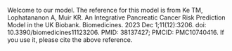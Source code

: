 Welcome to our model. The reference for this model is from Ke TM, Lophatananon A, Muir KR. An Integrative Pancreatic Cancer Risk Prediction Model in the UK Biobank. Biomedicines. 2023 Dec 1;11(12):3206. doi: 10.3390/biomedicines11123206. PMID: 38137427; PMCID: PMC10740416. If you use it, please cite the above reference.

